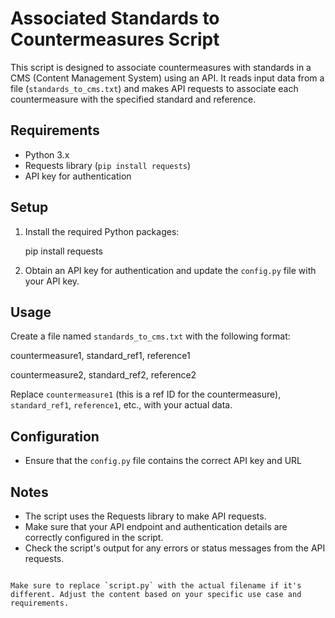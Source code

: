 # Associated Standards to Countermeasures Script

This script is designed to associate countermeasures with standards in a CMS (Content Management System) using an API. It reads input data from a file (`standards_to_cms.txt`) and makes API requests to associate each countermeasure with the specified standard and reference.

## Requirements

- Python 3.x
- Requests library (`pip install requests`)
- API key for authentication

## Setup

1. Install the required Python packages:

   pip install requests

2. Obtain an API key for authentication and update the `config.py` file with your API key.

## Usage

Create a file named `standards_to_cms.txt` with the following format:

   countermeasure1, standard_ref1, reference1

   countermeasure2, standard_ref2, reference2

   Replace `countermeasure1` (this is a ref ID for the countermeasure), `standard_ref1`, `reference1`, etc., with your actual data.


## Configuration

- Ensure that the `config.py` file contains the correct API key and URL

## Notes

- The script uses the Requests library to make API requests.
- Make sure that your API endpoint and authentication details are correctly configured in the script.
- Check the script's output for any errors or status messages from the API requests.

```

Make sure to replace `script.py` with the actual filename if it's different. Adjust the content based on your specific use case and requirements.
